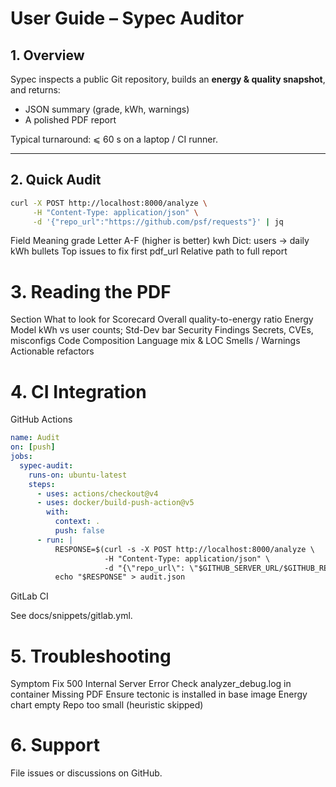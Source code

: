 # User Guide – Sypec Auditor

## 1. Overview
Sypec inspects a public Git repository, builds an **energy & quality snapshot**, and returns:
* JSON summary (grade, kWh, warnings)
* A polished PDF report

Typical turnaround: ⩽ 60 s on a laptop / CI runner.

---

## 2. Quick Audit

```bash
curl -X POST http://localhost:8000/analyze \
     -H "Content-Type: application/json" \
     -d '{"repo_url":"https://github.com/psf/requests"}' | jq
```
Field	Meaning
grade	Letter A-F (higher is better)
kwh	Dict: users → daily kWh
bullets	Top issues to fix first
pdf_url	Relative path to full report

# 3. Reading the PDF
Section	What to look for
Scorecard	Overall quality-to-energy ratio
Energy Model	kWh vs user counts; Std-Dev bar
Security Findings	Secrets, CVEs, misconfigs
Code Composition	Language mix & LOC
Smells / Warnings	Actionable refactors

# 4. CI Integration
GitHub Actions
````yaml
name: Audit
on: [push]
jobs:
  sypec-audit:
    runs-on: ubuntu-latest
    steps:
      - uses: actions/checkout@v4
      - uses: docker/build-push-action@v5
        with:
          context: .
          push: false
      - run: |
          RESPONSE=$(curl -s -X POST http://localhost:8000/analyze \
                     -H "Content-Type: application/json" \
                     -d "{\"repo_url\": \"$GITHUB_SERVER_URL/$GITHUB_REPOSITORY\"}")
          echo "$RESPONSE" > audit.json
````
GitLab CI

See docs/snippets/gitlab.yml.

# 5. Troubleshooting
Symptom	Fix
500 Internal Server Error	Check analyzer_debug.log in container
Missing PDF	Ensure tectonic is installed in base image
Energy chart empty	Repo too small (heuristic skipped)

# 6. Support

File issues or discussions on GitHub. 

